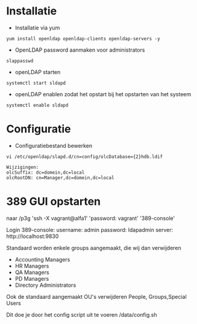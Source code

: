 # Installatie

* Installatie via yum

`yum install openldap openldap-clients openldap-servers -y`

* OpenLDAP password aanmaken voor administrators

`slappasswd`

* openLDAP starten

`systemctl start sldapd`

* openLDAP enablen zodat het opstart bij het opstarten van het systeem

`systemctl enable sldapd`

# Configuratie

* Configuratiebestand bewerken

`vi /etc/openldap/slapd.d/cn=config/olcDatabase={2}hdb.ldif`

    Wijzigingen:
    olcSuffix: dc=domein,dc=local
    olcRootDN: cn=Manager,dc=domein,dc=local



# 389 GUI opstarten
naar /p3g
 'ssh -X vagrant@alfa1'
'password: vagrant'
 '389-console'

Login 389-console:
username: admin
password: ldapadmin
server: http://localhost:9830

Standaard worden enkele groups aangemaakt, die wij dan verwijderen
- Accounting Managers
- HR Managers
- QA Managers
- PD Managers
- Directory Administrators

Ook de standaard aangemaakt OU's verwijderen
People, Groups,Special Users

Dit doe je door het config script uit te voeren
/data/config.sh
